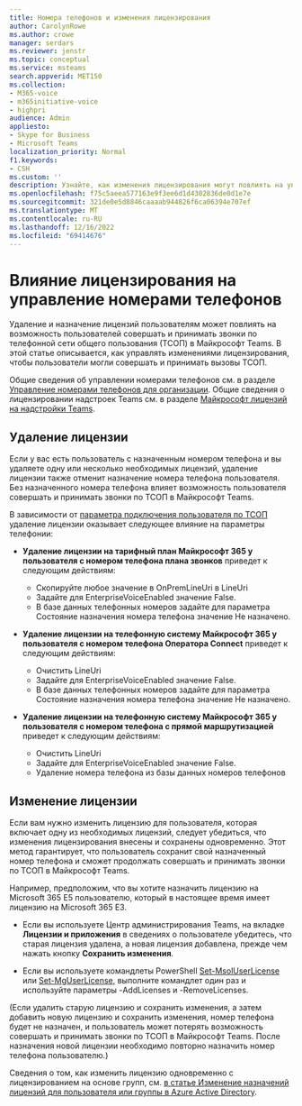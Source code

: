 ```yaml
---
title: Номера телефонов и изменения лицензирования
author: CarolynRowe
ms.author: crowe
manager: serdars
ms.reviewer: jenstr
ms.topic: conceptual
ms.service: msteams
search.appverid: MET150
ms.collection:
- M365-voice
- m365initiative-voice
- highpri
audience: Admin
appliesto:
- Skype for Business
- Microsoft Teams
localization_priority: Normal
f1.keywords:
- CSH
ms.custom: ''
description: Узнайте, как изменения лицензирования могут повлиять на управление номерами телефонов.
ms.openlocfilehash: f75c5aeea577163e9f3ee6d1d4302836de0d1e7e
ms.sourcegitcommit: 321de0e5d8846caaaab944826f6ca06394e707ef
ms.translationtype: MT
ms.contentlocale: ru-RU
ms.lasthandoff: 12/16/2022
ms.locfileid: "69414676"
---
```

# <a name="how-licensing-affects-phone-number-management"></a>Влияние лицензирования на управление номерами телефонов

Удаление и назначение лицензий пользователям может повлиять на возможность пользователей совершать и принимать звонки по телефонной сети общего пользования (ТСОП) в Майкрософт Teams. В этой статье описывается, как управлять изменениями лицензирования, чтобы пользователи могли совершать и принимать вызовы ТСОП.

Общие сведения об управлении номерами телефонов см. в разделе [Управление номерами телефонов для организации](manage-phone-numbers-landing-page.md). Общие сведения о лицензировании надстроек Teams см. в разделе [Майкрософт лицензий на надстройки Teams](/teams-add-on-licensing/microsoft-teams-add-on-licensing.md).



## <a name="remove-a-license"></a>Удаление лицензии

Если у вас есть пользователь с назначенным номером телефона и вы удаляете одну или несколько необходимых лицензий, удаление лицензии также отменит назначение номера телефона пользователя. Без назначенного номера телефона влияет возможность пользователя совершать и принимать звонки по ТСОП в Майкрософт Teams.

В зависимости от [параметра подключения пользователя по ТСОП](pstn-connectivity.md) удаление лицензии оказывает следующее влияние на параметры телефонии:

- **Удаление лицензии на тарифный план Майкрософт 365 у пользователя с номером телефона плана звонков** приведет к следующим действиям:
  - Скопируйте любое значение в OnPremLineUri в LineUri
  - Задайте для EnterpriseVoiceEnabled значение False.
  - В базе данных телефонных номеров задайте для параметра Состояние назначения номера телефона значение Не назначено.


- **Удаление лицензии на телефонную систему Майкрософт 365 у пользователя с номером телефона Оператора Connect** приведет к следующим действиям:
  - Очистить LineUri
  - Задайте для EnterpriseVoiceEnabled значение False.
  - В базе данных телефонных номеров задайте для параметра Состояние назначения номера телефона значение Не назначено.


- **Удаление лицензии на телефонную систему Майкрософт 365 у пользователя с номером телефона с прямой маршрутизацией** приведет к следующим действиям:
  - Очистить LineUri
  - Задайте для EnterpriseVoiceEnabled значение False.
  - Удаление номера телефона из базы данных номеров телефонов


## <a name="change-a-license"></a>Изменение лицензии

Если вам нужно изменить лицензию для пользователя, которая включает одну из необходимых лицензий, следует убедиться, что изменения лицензирования внесены и сохранены одновременно. Этот метод гарантирует, что пользователь сохранит свой назначенный номер телефона и сможет продолжать совершать и принимать звонки по ТСОП в Майкрософт Teams. 

Например, предположим, что вы хотите назначить лицензию на Microsoft 365 E5 пользователю, который в настоящее время имеет лицензию на Microsoft 365 E3. 

- Если вы используете Центр администрирования Teams, на вкладке **Лицензии и приложения** в сведениях о пользователе убедитесь, что старая лицензия удалена, а новая лицензия добавлена, прежде чем нажать кнопку **Сохранить изменения**. 

- Если вы используете командлеты PowerShell [Set-MsolUserLicense](/powershell/module/msonline/set-msoluserlicense) или [Set-MgUserLicense](/powershell/module/microsoft.graph.users.actions/set-mguserlicense), выполните командлет один раз и используйте параметры -AddLicenses и -RemoveLicenses.

(Если удалить старую лицензию и сохранить изменения, а затем добавить новую лицензию и сохранить изменения, номер телефона будет не назначен, и пользователь может потерять возможность совершать и принимать звонки по ТСОП в Майкрософт Teams. После назначения новой лицензии необходимо повторно назначить номер телефона пользователю.)

Сведения о том, как изменить лицензию одновременно с лицензированием на основе групп, см. [в статье Изменение назначений лицензий для пользователя или группы в Azure Active Directory](/azure/active-directory/enterprise-users/licensing-groups-change-licenses).
